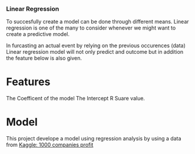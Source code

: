### Linear Regression
To succesfully create a model can be done through different means. Linear regression is one of the many to consider whenever we might want to create a predictive model. 

In furcasting an actual event by relying on the previous occurences (data) Linear regression model will not only predict and outcome but in addition the feature below is also given.

# Features
The Coefficent of the model 
The Intercept
R Suare value.

# Model
This project develope a model using regression analysis by using a data from [Kaggle: 1000 companies profit](https://www.kaggle.com/datasets/rupakroy/1000-companies-profit)
